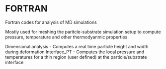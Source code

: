 # FORTRAN
Fortran codes for analysis of MD simulations

Mostly used for meshing the paritcle-substrate simulation setup to compute pressure, temperature and other thermodyanmic properties

Dimensional analysis - Computes a real time particle height and width during deformation
Interface_PT - Computes the local pressure and temperatures for a thin region (user defined) at the particle/substrate interface
